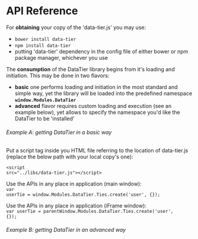 API Reference
=============

For **obtaining** your copy of the 'data-tier.js' you may use:
*	<code>bower install data-tier</code>
*	<code>npm install data-tier</code>
*	putting 'data-tier' dependency in the config file of either bower or npm package manager, whichever you use

The **consumption** of the DataTier library begins from it's loading and initiation. This may be done in two flavors:
*	**basic** one performs loading and initiation in the most standard and simple way, yet the library will be loaded into the predefined namespace <code>**window.Modules.DataTier**</code>
*	**advanced** flavor requires custom loading and execution (see an example below), yet allows to specify the namespace you'd like the DataTier to be 'installed'

###### Example A: getting DataTier in a *basic* way

Put a script tag inside you HTML file referring to the location of data-tier.js (replace the below path with your local copy's one):

<code>&lt;script src="../libs/data-tier.js"&gt;&lt;/script&gt;</code>

Use the APIs in any place in application (main window):<br>
<code>var userTie = window.Modules.DataTier.Ties.create('user', {});</code>

Use the APIs in any place in application (iFrame window):<br>
<code>var userTie = parentWindow.Modules.DataTier.Ties.create('user', {});</code>

###### Example B: getting DataTier in an *advanced* way


